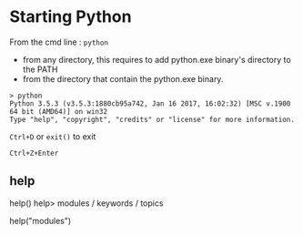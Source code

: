 
# Starting Python
From the cmd line : `python`
* from any directory, this requires to add python.exe binary's directory to the PATH
* from the directory that contain the python.exe binary.

```
> python
Python 3.5.3 (v3.5.3:1880cb95a742, Jan 16 2017, 16:02:32) [MSC v.1900 64 bit (AMD64)] on win32
Type "help", "copyright", "credits" or "license" for more information.
```


`Ctrl+D` or `exit()` to exit

`Ctrl+Z+Enter`

## help
help()
help> modules / keywords / topics

help("modules")
